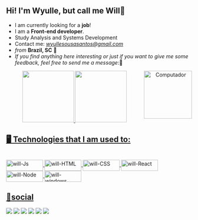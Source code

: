 <H2> Hi! I'm Wyulle, but call me Will👋 </H2>

- I am currently looking for a **job**!
- I am a **Front-end developer**.
- Study Analysis and Systems Development
- Contact me: *wyullesousasantos@gmail.com*
- *from* **Brazil, SC** 📍
- *If you find anything here interesting or just if you want to give me some feedback, feel free to send me a message*:💭



<div align="center">
  <img src="https://i.pinimg.com/originals/57/18/5d/57185d2176d7cbaebdb74c00ce1b9ebf.gif" min-width="130px" max-width="150px" width="130px" align="right" alt="Computador">
  <a href="https://github.com/s4nts">
  <img height="140em" src="https://github-readme-stats.vercel.app/api?username=s4nts&show_icons=true&theme=github_dark&include_all_commits=true&count_private=true"/>
  <img height="140em" src="https://github-readme-stats.vercel.app/api/top-langs/?username=s4nts&layout=compact&langs_count=7&theme=github_dark"/>
</div>


##
  
<H2>🖥️ Technologies that I am used to:</H2>
  
  <div style="display: inline_block"><br>
  <img align="center" alt="will-Js" height="30" width="100" src="https://img.shields.io/badge/JavaScript-323330?style=for-the-badge&logo=javascript&logoColor=F7DF1E">
  <img align="center" alt="will-HTML" height="30" width="100" src="https://img.shields.io/badge/HTML5-E34F26?style=for-the-badge&logo=html5&logoColor=white">
  <img align="center" alt="will-CSS" height="30" width="100" src="https://img.shields.io/badge/CSS3-1572B6?style=for-the-badge&logo=css3&logoColor=white">
  <img align="center" alt="will-React" height="30" width="100" src="https://img.shields.io/badge/React-20232A?style=for-the-badge&logo=react&logoColor=61DAFB">
  <img align="center" alt="will-Node" height="30" width="100" src="https://img.shields.io/badge/Node.js-43853D?style=for-the-badge&logo=node.js&logoColor=white">
  <img align="center" alt="will-windows" height="30" width="100"src="https://img.shields.io/badge/Windows-0078D6?style=for-the-badge&logo=windows&logoColor=white">   
    
</div>
  
  ##
  
  <H2> 💭social </H2>
 
<div> 
  <a href="https://www.youtube.com/c/WyulleSantos" target="_blank"><img src="https://img.shields.io/badge/YouTube-FF0000?style=for-the-badge&logo=youtube&logoColor=white" target="_blank"></a>
  <a href="https://www.instagram.com/s4nt.s" target="_blank"><img src="https://img.shields.io/badge/-Instagram-%23E4405F?style=for-the-badge&logo=instagram&logoColor=white" target="_blank"></a>
 	<a href="https://www.twitch.tv/willsants67" target="_blank"><img src="https://img.shields.io/badge/Twitch-9146FF?style=for-the-badge&logo=twitch&logoColor=white" target="_blank"></a>
  <a href = "mailto:wyullesousasantos@gmail.com"><img src="https://img.shields.io/badge/-Gmail-%23333?style=for-the-badge&logo=gmail&logoColor=white" target="_blank"></a>
  <a href="https://www.linkedin.com/in/wyulle-santos-a03ab617b/" target="_blank"><img src="https://img.shields.io/badge/-LinkedIn-%230077B5?style=for-the-badge&logo=linkedin&logoColor=white" 
 target="_blank"></a> 
   <a href="https://discord.gg/Vg9RmRtM" target="_blank"><img src="https://img.shields.io/badge/Discord-7289DA?style=for-the-badge&logo=discord&logoColor=white" target="_blank"></a> 
 
 
</div>
